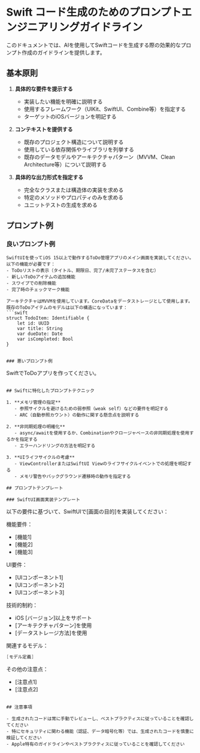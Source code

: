# Swift コード生成のためのプロンプトエンジニアリングガイドライン

このドキュメントでは、AIを使用してSwiftコードを生成する際の効果的なプロンプト作成のガイドラインを提供します。

## 基本原則

1. **具体的な要件を提示する**
   - 実装したい機能を明確に説明する
   - 使用するフレームワーク（UIKit、SwiftUI、Combine等）を指定する
   - ターゲットのiOSバージョンを明記する

2. **コンテキストを提供する**
   - 既存のプロジェクト構造について説明する
   - 使用している依存関係やライブラリを列挙する
   - 既存のデータモデルやアーキテクチャパターン（MVVM、Clean Architecture等）について説明する

3. **具体的な出力形式を指定する**
   - 完全なクラスまたは構造体の実装を求める
   - 特定のメソッドやプロパティのみを求める
   - ユニットテストの生成を求める

## プロンプト例

### 良いプロンプト例

```
SwiftUIを使ってiOS 15以上で動作するToDo管理アプリのメイン画面を実装してください。
以下の機能が必要です：
- ToDoリストの表示（タイトル、期限日、完了/未完了ステータスを含む）
- 新しいToDoアイテムの追加機能
- スワイプでの削除機能
- 完了時のチェックマーク機能

アーキテクチャはMVVMを使用しています。CoreDataをデータストレージとして使用します。
既存のToDoアイテムのモデルは以下の構造になっています：
```swift
struct TodoItem: Identifiable {
    let id: UUID
    var title: String
    var dueDate: Date
    var isCompleted: Bool
}
```
```

### 悪いプロンプト例

```
SwiftでToDoアプリを作ってください。
```

## Swiftに特化したプロンプトテクニック

1. **メモリ管理の指定**
   - 参照サイクルを避けるための弱参照（weak self）などの要件を明記する
   - ARC（自動参照カウント）の動作に関する懸念点を説明する

2. **非同期処理の明確化**
   - async/awaitを使用するか、Combinationやクロージャベースの非同期処理を使用するかを指定する
   - エラーハンドリングの方法を明記する

3. **UIライフサイクルの考慮**
   - ViewControllerまたはSwiftUI Viewのライフサイクルイベントでの処理を明記する
   - メモリ警告やバックグラウンド遷移時の動作を指定する

## プロンプトテンプレート

### SwiftUI画面実装テンプレート

```
以下の要件に基づいて、SwiftUIで[画面の目的]を実装してください：

機能要件：
- [機能1]
- [機能2]
- [機能3]

UI要件：
- [UIコンポーネント1]
- [UIコンポーネント2]
- [UIコンポーネント3]

技術的制約：
- iOS [バージョン]以上をサポート
- [アーキテクチャパターン]を使用
- [データストレージ方法]を使用

関連するモデル：
```swift
[モデル定義]
```

その他の注意点：
- [注意点1]
- [注意点2]
```

## 注意事項

- 生成されたコードは常に手動でレビューし、ベストプラクティスに従っていることを確認してください
- 特にセキュリティに関わる機能（認証、データ暗号化等）では、生成されたコードを慎重に検証してください
- Apple特有のガイドラインやベストプラクティスに従っていることを確認してください